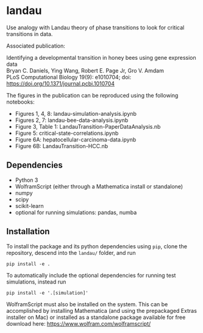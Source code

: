 # landau

Use analogy with Landau theory of phase transitions to look for critical transitions in data.

Associated publication:

Identifying a developmental transition in honey bees using gene expression data  
Bryan C. Daniels, Ying Wang, Robert E. Page Jr, Gro V. Amdam  
PLoS Computational Biology 19(9): e1010704; doi: https://doi.org/10.1371/journal.pcbi.1010704 

The figures in the publication can be reproduced using the following notebooks:

* Figures 1, 4, 8: landau-simulation-analysis.ipynb
* Figures 2, 7: landau-bee-data-analysis.ipynb
* Figure 3, Table 1: LandauTransition-PaperDataAnalysis.nb
* Figure 5: critical-state-correlations.ipynb
* Figure 6A: hepatocellular-carcinoma-data.ipynb
* Figure 6B: LandauTransition-HCC.nb	

## Dependencies
* Python 3
* WolframScript (either through a Mathematica install or standalone)
* numpy
* scipy
* scikit-learn
* optional for running simulations: pandas, numba

## Installation

To install the package and its python dependencies using `pip`, clone the repository, descend into the `landau/` folder, and run

```
pip install -e .
```

To automatically include the optional dependencies for running test simulations, instead run

```
pip install -e '.[simulation]'
```

WolframScript must also be installed on the system.  This can be accomplished by installing Mathematica (and using the prepackaged Extras installer on Mac) or installed as a standalone package available for free download here: https://www.wolfram.com/wolframscript/ 
